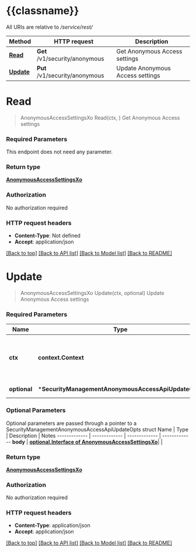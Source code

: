 # {{classname}}

All URIs are relative to */service/rest/*

Method | HTTP request | Description
------------- | ------------- | -------------
[**Read**](SecurityManagementAnonymousAccessApi.md#Read) | **Get** /v1/security/anonymous | Get Anonymous Access settings
[**Update**](SecurityManagementAnonymousAccessApi.md#Update) | **Put** /v1/security/anonymous | Update Anonymous Access settings

# **Read**
> AnonymousAccessSettingsXo Read(ctx, )
Get Anonymous Access settings

### Required Parameters
This endpoint does not need any parameter.

### Return type

[**AnonymousAccessSettingsXo**](AnonymousAccessSettingsXO.md)

### Authorization

No authorization required

### HTTP request headers

 - **Content-Type**: Not defined
 - **Accept**: application/json

[[Back to top]](#) [[Back to API list]](../README.md#documentation-for-api-endpoints) [[Back to Model list]](../README.md#documentation-for-models) [[Back to README]](../README.md)

# **Update**
> AnonymousAccessSettingsXo Update(ctx, optional)
Update Anonymous Access settings

### Required Parameters

Name | Type | Description  | Notes
------------- | ------------- | ------------- | -------------
 **ctx** | **context.Context** | context for authentication, logging, cancellation, deadlines, tracing, etc.
 **optional** | ***SecurityManagementAnonymousAccessApiUpdateOpts** | optional parameters | nil if no parameters

### Optional Parameters
Optional parameters are passed through a pointer to a SecurityManagementAnonymousAccessApiUpdateOpts struct
Name | Type | Description  | Notes
------------- | ------------- | ------------- | -------------
 **body** | [**optional.Interface of AnonymousAccessSettingsXo**](AnonymousAccessSettingsXo.md)|  | 

### Return type

[**AnonymousAccessSettingsXo**](AnonymousAccessSettingsXO.md)

### Authorization

No authorization required

### HTTP request headers

 - **Content-Type**: application/json
 - **Accept**: application/json

[[Back to top]](#) [[Back to API list]](../README.md#documentation-for-api-endpoints) [[Back to Model list]](../README.md#documentation-for-models) [[Back to README]](../README.md)

